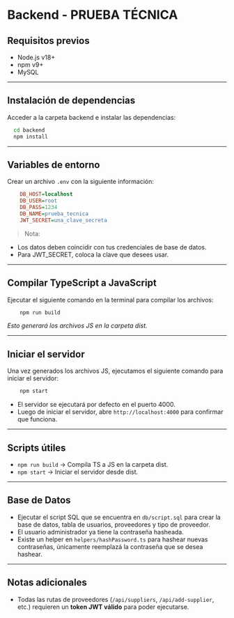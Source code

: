 # Backend - PRUEBA TÉCNICA

## Requisitos previos 
- Node.js v18+
- npm v9+
- MySQL

---

## Instalación de dependencias

Acceder a la carpeta backend e instalar las dependencias:

```bash
  cd backend
  npm install
```

---

## Variables de entorno

Crear un archivo `.env` con la siguiente información:

```ini
    DB_HOST=localhost  
    DB_USER=root
    DB_PASS=1234
    DB_NAME=prueba_tecnica
    JWT_SECRET=una_clave_secreta
```

> Nota:  
- Los datos deben coincidir con tus credenciales de base de datos.
- Para JWT_SECRET, coloca la clave que desees usar.

---

## Compilar TypeScript a JavaScript

Ejecutar el siguiente comando en la terminal para compilar los archivos:

```bash
    npm run build
```

*Esto generará los archivos JS en la carpeta dist.*

---

## Iniciar el servidor

Una vez generados los archivos JS, ejecutamos el siguiente comando para iniciar el servidor:

```bash
    npm start
```

- El servidor se ejecutará por defecto en el puerto 4000.
- Luego de iniciar el servidor, abre `http://localhost:4000` para confirmar que funciona.

--- 

## Scripts útiles

- `npm run build` -> Compila TS a JS en la carpeta dist.
- `npm start` -> Iniciar el servidor desde dist.

---

## Base de Datos

- Ejecutar el script SQL que se encuentra en  `db/script.sql` para crear la base de datos, tabla de usuarios, proveedores y tipo de proveedor.
- El usuario administrador ya tiene la contraseña hasheada.
- Existe un helper en `helpers/hashPassword.ts` para hashear nuevas contraseñas, únicamente reemplazá la contraseña que se desea hashear.

---

## Notas adicionales

- Todas las rutas de proveedores (```/api/suppliers```, ```/api/add-supplier```, etc.) requieren un **token JWT válido** para poder ejecutarse.




